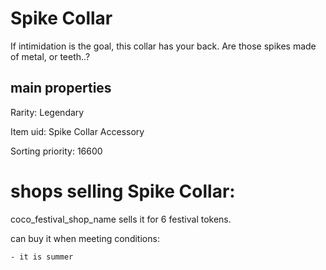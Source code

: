 # Spike Collar

If intimidation is the goal, this collar has your back. Are those spikes made of metal, or teeth..?

## main properties

Rarity: Legendary

Item uid: Spike Collar Accessory

Sorting priority: 16600

# shops selling Spike Collar:

coco_festival_shop_name sells it for 6 festival tokens.

  can buy it when meeting conditions: 

    - it is summer
